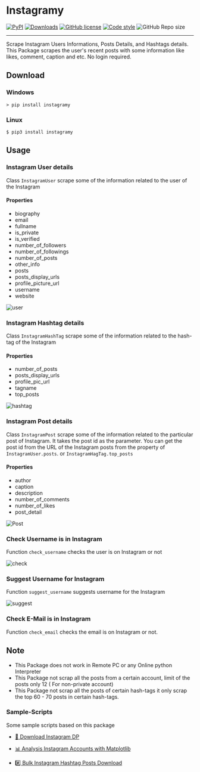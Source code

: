 # Instagramy

[![PyPI](https://img.shields.io/pypi/v/instagramy.svg)](https://pypi.org/project/instagramy/) [![Downloads](https://pepy.tech/badge/instagramy)](https://pepy.tech/project/instagramy)
[![GitHub license](https://img.shields.io/github/license/yogeshwaran01/instagramy?style=plastic)](https://github.com/yogeshwaran01/instagramy/blob/master/LICENSE.txt)
[![Code style](https://img.shields.io/badge/codestyle-Black-blue)](https://github.com/psf/black)
![GitHub Repo size](https://img.shields.io/github/repo-size/yogeshwaran01/instagramy)

<hr>

Scrape Instagram Users Informations, Posts Details, and Hashtags details. This Package scrapes the user's recent posts with some information like likes, comment, caption and etc. No login required.


## Download

### Windows

`> pip install instagramy`

### Linux

`$ pip3 install instagramy`

## Usage

### Instagram User details
Class `InstagramUser` scrape some of the information related to the user of the Instagram

#### Properties
- biography
- email
- fullname
- is_private
- is_verified
- number_of_followers
- number_of_followings
-  number_of_posts
- other_info
- posts
-  posts_display_urls
- profile_picture_url
- username
- website

![user](https://raw.githubusercontent.com/yogeshwaran01/instagramy/master/samples/user.png)

### Instagram Hashtag details
Class `InstagramHashTag`  scrape some of the information related to the hash-tag of the Instagram

#### Properties
- number_of_posts
- posts_display_urls
- profile_pic_url
- tagname
- top_posts

![hashtag](https://raw.githubusercontent.com/yogeshwaran01/instagramy/master/samples/hashtag.png)

### Instagram Post details
Class `InstagramPost`  scrape some of the information related to the particular post of Instagram. It takes the post id as the parameter. You can get the post id from the URL of the Instagram posts from the property of `InstagramUser.posts`. or `InstagramHagTag.top_posts`

#### Properties

- author
- caption
- description
- number_of_comments
- number_of_likes
- post_detail

![Post](https://raw.githubusercontent.com/yogeshwaran01/instagramy/master/samples/post.png)

### Check Username is in Instagram
Function `check_username` checks the user is on Instagram or not

![check](https://raw.githubusercontent.com/yogeshwaran01/instagramy/master/samples/check.png)

### Suggest Username for Instagram
Function `suggest_username` suggests username for the  Instagram

![suggest](https://raw.githubusercontent.com/yogeshwaran01/instagramy/master/samples/suggest.png)

### Check E-Mail is in Instagram
Function `check_email` checks the email is on Instagram or not.

## Note
- This Package does not work in Remote PC or any Online python Interpreter
-  This Package not scrap all the posts from a certain account, limit of the posts only 12 ( For non-private account)
- This Package not scrap all the posts of certain hash-tags it only scrap the top 60 - 70 posts in certain hash-tags.

### Sample-Scripts

Some sample scripts based on this package

- [👦 Download Instagram DP](https://github.com/yogeshwaran01/Python-Scripts/blob/master/Scripts/instadp.py)

- [📊 Analysis Instagram Accounts with Matplotlib](https://github.com/yogeshwaran01/Python-Scripts/blob/master/Scripts/instalysis.py)

- [#️⃣ Bulk Instagram Hashtag Posts Download](https://github.com/yogeshwaran01/Python-Scripts/blob/master/Scripts/instagram_hastags_post.py)

